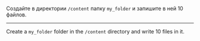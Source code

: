 
Создайте в директории `/content` папку `my_folder` и запишите в ней 10 файлов.

---
Create a `my_folder` folder in the `/content` directory and write 10 files in it.